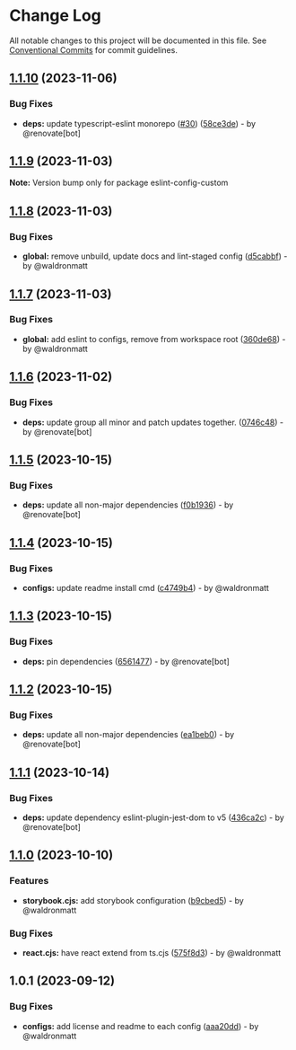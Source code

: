 # Change Log

All notable changes to this project will be documented in this file.
See [Conventional Commits](https://conventionalcommits.org) for commit guidelines.

## [1.1.10](https://github.com/waldronmatt/pnpm-nx-lerna-lite-boilerplate/compare/eslint-config-custom@1.1.9...eslint-config-custom@1.1.10) (2023-11-06)

### Bug Fixes

* **deps:** update typescript-eslint monorepo ([#30](https://github.com/waldronmatt/pnpm-nx-lerna-lite-boilerplate/issues/30)) ([58ce3de](https://github.com/waldronmatt/pnpm-nx-lerna-lite-boilerplate/commit/58ce3de98ffcdd8ba3b7faaa1d52d45514c3bbf7)) - by @renovate[bot]

## [1.1.9](https://github.com/waldronmatt/pnpm-nx-lerna-lite-boilerplate/compare/eslint-config-custom@1.1.8...eslint-config-custom@1.1.9) (2023-11-03)

**Note:** Version bump only for package eslint-config-custom

## [1.1.8](https://github.com/waldronmatt/pnpm-nx-lerna-lite-boilerplate/compare/eslint-config-custom@1.1.7...eslint-config-custom@1.1.8) (2023-11-03)

### Bug Fixes

* **global:** remove unbuild, update docs and lint-staged config ([d5cabbf](https://github.com/waldronmatt/pnpm-nx-lerna-lite-boilerplate/commit/d5cabbf86631bbc5f605df4410d4e697915c6306)) - by @waldronmatt

## [1.1.7](https://github.com/waldronmatt/pnpm-nx-lerna-lite-boilerplate/compare/eslint-config-custom@1.1.6...eslint-config-custom@1.1.7) (2023-11-03)

### Bug Fixes

* **global:** add eslint to configs, remove from workspace root ([360de68](https://github.com/waldronmatt/pnpm-nx-lerna-lite-boilerplate/commit/360de687d87b1de29147cd07e2d0783ef2d814a0)) - by @waldronmatt

## [1.1.6](https://github.com/waldronmatt/pnpm-nx-lerna-lite-boilerplate/compare/eslint-config-custom@1.1.5...eslint-config-custom@1.1.6) (2023-11-02)

### Bug Fixes

* **deps:** update group all minor and patch updates together. ([0746c48](https://github.com/waldronmatt/pnpm-nx-lerna-lite-boilerplate/commit/0746c480727e5957c603be3b66626a66a867005a)) - by @renovate[bot]

## [1.1.5](https://github.com/waldronmatt/pnpm-nx-lerna-lite-boilerplate/compare/eslint-config-custom@1.1.4...eslint-config-custom@1.1.5) (2023-10-15)

### Bug Fixes

* **deps:** update all non-major dependencies ([f0b1936](https://github.com/waldronmatt/pnpm-nx-lerna-lite-boilerplate/commit/f0b193675d4a24a90663a0f2bf997b857c04380e)) - by @renovate[bot]

## [1.1.4](https://github.com/waldronmatt/pnpm-nx-lerna-lite-boilerplate/compare/eslint-config-custom@1.1.3...eslint-config-custom@1.1.4) (2023-10-15)

### Bug Fixes

* **configs:** update readme install cmd ([c4749b4](https://github.com/waldronmatt/pnpm-nx-lerna-lite-boilerplate/commit/c4749b45f04ecd5cf63a770eb3232c7fe8142597)) - by @waldronmatt

## [1.1.3](https://github.com/waldronmatt/pnpm-nx-lerna-lite-boilerplate/compare/eslint-config-custom@1.1.2...eslint-config-custom@1.1.3) (2023-10-15)

### Bug Fixes

* **deps:** pin dependencies ([6561477](https://github.com/waldronmatt/pnpm-nx-lerna-lite-boilerplate/commit/6561477112932d42e1b6bcda27de3f63d71cdbc6)) - by @renovate[bot]

## [1.1.2](https://github.com/waldronmatt/pnpm-nx-lerna-lite-boilerplate/compare/eslint-config-custom@1.1.1...eslint-config-custom@1.1.2) (2023-10-15)

### Bug Fixes

* **deps:** update all non-major dependencies ([ea1beb0](https://github.com/waldronmatt/pnpm-nx-lerna-lite-boilerplate/commit/ea1beb0dbd757f76e9094babe6bd78af60a28ef2)) - by @renovate[bot]

## [1.1.1](https://github.com/waldronmatt/pnpm-nx-lerna-lite-boilerplate/compare/eslint-config-custom@1.1.0...eslint-config-custom@1.1.1) (2023-10-14)

### Bug Fixes

* **deps:** update dependency eslint-plugin-jest-dom to v5 ([436ca2c](https://github.com/waldronmatt/pnpm-nx-lerna-lite-boilerplate/commit/436ca2c5e4d4750a8ed4f9cc6530166bed572c82)) - by @renovate[bot]

## [1.1.0](https://github.com/waldronmatt/pnpm-nx-lerna-lite-boilerplate/compare/eslint-config-custom@1.0.1...eslint-config-custom@1.1.0) (2023-10-10)

### Features

* **storybook.cjs:** add storybook configuration ([b9cbed5](https://github.com/waldronmatt/pnpm-nx-lerna-lite-boilerplate/commit/b9cbed59de09b13e98fe0e79111e43953f8c9756)) - by @waldronmatt

### Bug Fixes

* **react.cjs:** have react extend from ts.cjs ([575f8d3](https://github.com/waldronmatt/pnpm-nx-lerna-lite-boilerplate/commit/575f8d3886ab3c549353892097749e343a1791af)) - by @waldronmatt

## 1.0.1 (2023-09-12)

### Bug Fixes

- **configs:** add license and readme to each config ([aaa20dd](https://github.com/waldronmatt/pnpm-nx-lerna-lite-boilerplate/commit/aaa20ddce8b94a4fa68dbae2fc6cc6103efcc6dd)) - by @waldronmatt
